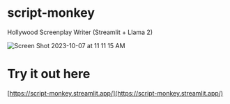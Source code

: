 # script-monkey
Hollywood Screenplay Writer (Streamlit + Llama 2)

![Screen Shot 2023-10-07 at 11 11 15 AM](https://github.com/jawerty/script-monkey/assets/1999719/1d504d9a-6018-4e39-8be2-53da5c8c9921)

# Try it out here
[https://script-monkey.streamlit.app/](https://script-monkey.streamlit.app/)
